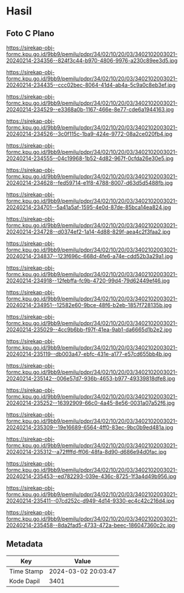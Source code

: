 # Hasil

## Foto C Plano

https://sirekap-obj-formc.kpu.go.id/9bb9/pemilu/pdpr/34/02/10/20/03/3402102003021-20240214-234356--824f3c44-b970-4806-9976-a230c89ee3d5.jpg

https://sirekap-obj-formc.kpu.go.id/9bb9/pemilu/pdpr/34/02/10/20/03/3402102003021-20240214-234435--ccc02bec-8064-41d4-ab4a-5c9a0c8eb3ef.jpg

https://sirekap-obj-formc.kpu.go.id/9bb9/pemilu/pdpr/34/02/10/20/03/3402102003021-20240214-234529--e3368a0b-1167-466e-8e77-cde6a1944163.jpg

https://sirekap-obj-formc.kpu.go.id/9bb9/pemilu/pdpr/34/02/10/20/03/3402102003021-20240214-234526--3c0f115c-1ba9-424e-9772-08a2ce020fb4.jpg

https://sirekap-obj-formc.kpu.go.id/9bb9/pemilu/pdpr/34/02/10/20/03/3402102003021-20240214-234555--04c19968-1b52-4d82-967f-0cfda26e30e5.jpg

https://sirekap-obj-formc.kpu.go.id/9bb9/pemilu/pdpr/34/02/10/20/03/3402102003021-20240214-234628--fed59714-e1f8-4788-8007-d63d5d5488fb.jpg

https://sirekap-obj-formc.kpu.go.id/9bb9/pemilu/pdpr/34/02/10/20/03/3402102003021-20240214-234701--5a41a5af-1595-4e0d-87de-85bca14ea824.jpg

https://sirekap-obj-formc.kpu.go.id/9bb9/pemilu/pdpr/34/02/10/20/03/3402102003021-20240214-234728--d0374ef2-1a14-4d88-829f-aea4c2f3faa2.jpg

https://sirekap-obj-formc.kpu.go.id/9bb9/pemilu/pdpr/34/02/10/20/03/3402102003021-20240214-234837--123f696c-668d-4fe6-a74e-cdd52b3a29a1.jpg

https://sirekap-obj-formc.kpu.go.id/9bb9/pemilu/pdpr/34/02/10/20/03/3402102003021-20240214-234918--12febffa-fc9b-4720-99d4-79d62449ef46.jpg

https://sirekap-obj-formc.kpu.go.id/9bb9/pemilu/pdpr/34/02/10/20/03/3402102003021-20240214-234951--12582e60-9bce-48f6-b2eb-1857f728135b.jpg

https://sirekap-obj-formc.kpu.go.id/9bb9/pemilu/pdpr/34/02/10/20/03/3402102003021-20240214-235029--4cc9b6bb-f97f-41ea-9ab1-da6665d1b2e2.jpg

https://sirekap-obj-formc.kpu.go.id/9bb9/pemilu/pdpr/34/02/10/20/03/3402102003021-20240214-235119--db003a47-ebfc-431e-a177-e57cd655bb4b.jpg

https://sirekap-obj-formc.kpu.go.id/9bb9/pemilu/pdpr/34/02/10/20/03/3402102003021-20240214-235142--006e57d7-936b-4653-b977-49339818dfe8.jpg

https://sirekap-obj-formc.kpu.go.id/9bb9/pemilu/pdpr/34/02/10/20/03/3402102003021-20240214-235252--16392909-66c0-4a45-8e56-0031a07a52f6.jpg

https://sirekap-obj-formc.kpu.go.id/9bb9/pemilu/pdpr/34/02/10/20/03/3402102003021-20240214-235309--19e16689-6564-4ff0-83ec-9bc0b9ed481a.jpg

https://sirekap-obj-formc.kpu.go.id/9bb9/pemilu/pdpr/34/02/10/20/03/3402102003021-20240214-235312--a72ffffd-ff06-48fa-8d90-d686e94d0fac.jpg

https://sirekap-obj-formc.kpu.go.id/9bb9/pemilu/pdpr/34/02/10/20/03/3402102003021-20240214-235453--ed782293-039e-436c-8725-1f3a4d49b956.jpg

https://sirekap-obj-formc.kpu.go.id/9bb9/pemilu/pdpr/34/02/10/20/03/3402102003021-20240214-235411--07cd252c-d949-4d14-9330-ec4c42c216d4.jpg

https://sirekap-obj-formc.kpu.go.id/9bb9/pemilu/pdpr/34/02/10/20/03/3402102003021-20240214-235458--8da2fad5-4733-472a-beec-186047360c2c.jpg


## Metadata

| Key        | Value               |
| ---------- | ------------------- |
| Time Stamp | 2024-03-02 20:03:47 |
| Kode Dapil | 3401                |



